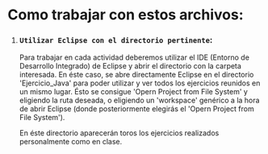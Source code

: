 # Como trabajar con estos archivos:

1. ### **`Utilizar Eclipse con el directorio pertinente`**:
    Para trabajar en cada actividad deberemos utilizar el IDE (Entorno de Desarrollo Integrado) de Eclipse y abrir el directorio con la carpeta interesada.
    En éste caso, se abre directamente Eclipse en el directorio 'Ejercicio_Java' para poder utilizar y ver todos los ejercicios reunidos en un mismo lugar. Ésto se consigue 'Opern Project from File System' y eligiendo la ruta deseada, o eligiendo un 'workspace' genérico a la hora de abrir Eclipse (donde posteriormente elegirás el 'Opern Project from File System').
    
    En éste directorio aparecerán toros los ejercicios realizados personalmente como en clase.
